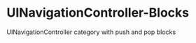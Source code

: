 UINavigationController-Blocks
=============================

UINavigationController category with push and pop blocks
